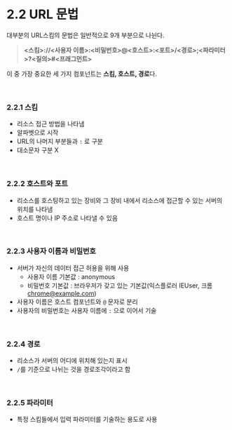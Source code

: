 # 2.2 URL 문법

대부분의 URL스킴의 문법은 일반적으로 9개 부분으로 나뉜다.
> **<스킴>://<사용자 이름>:<비밀번호>@<호스트>:<포트>/<경로>;<파라미터>?<질의>#<프래그먼트>**

이 중 가장 중요한 세 가지 컴포넌트는 **스킴, 호스트, 경로**다.

<br>

### 2.2.1 스킴
- 리소스 접근 방법을 나타냄
- 알파벳으로 시작
- URL의 나머지 부분들과 `:` 로 구분
- 대소문자 구분 X
  
<br>

### 2.2.2 호스트와 포트
- 리소스를 호스팅하고 있는 장비와 그 장비 내에서 리소스에 접근할 수 있는 서버의 위치를 나타냄
- 호스트 명이나 IP 주소로 나타낼 수 있음

<br>

### 2.2.3 사용자 이름과 비밀번호
- 서버가 자신의 데이터 접근 허용을 위해 사용
  - 사용자 이름 기본값 : anonymous
  - 비밀번호 기본값 : 브라우저가 갖고 있는 기본값(익스플로러 IEUser, 크롬 chrome@example.com)
- 사용자 이름은 호스트 컴포넌트와 `@` 문자로 분리
- 사용자의 비밀번호는 사용자 이름에 `:` 으로 이어서 기술

<br>

### 2.2.4 경로
- 리소스가 서버의 어디에 위치해 있는지 표시
- `/`를 기준으로 나뉘는 것을 경로조각이라고 함

<br>

### 2.2.5 파라미터
- 특정 스킴들에서 입력 파라미터를 기술하는 용도로 사용

<br>